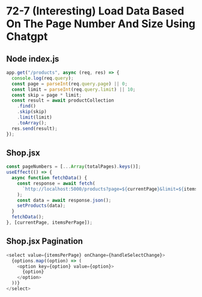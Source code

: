 # 72-7 (Interesting) Load Data Based On The Page Number And Size Using Chatgpt

## Node index.js

```js
app.get("/products", async (req, res) => {
  console.log(req.query);
  const page = parseInt(req.query.page) || 0;
  const limit = parseInt(req.query.limit) || 10;
  const skip = page * limit;
  const result = await productCollection
    .find()
    .skip(skip)
    .limit(limit)
    .toArray();
  res.send(result);
});
```

## Shop.jsx

```js
const pageNumbers = [...Array(totalPages).keys()];
useEffect(() => {
  async function fetchData() {
    const response = await fetch(
      `http://localhost:5000/products?page=${currentPage}&limit=${itemsPerPage}`
    );
    const data = await response.json();
    setProducts(data);
  }
  fetchData();
}, [currentPage, itemsPerPage]);
```

## Shop.jsx Pagination

```js
<select value={itemsPerPage} onChange={handleSelectChange}>
  {options.map((option) => (
    <option key={option} value={option}>
      {option}
    </option>
  ))}
</select>
```
